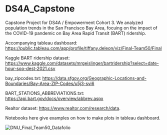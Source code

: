 # DS4A_Capstone
Capstone Project for DS4A / Empowerment Cohort 3. We analyzed population trends in the San Francisco Bay Area, focuing on the impact of the COVID-19 pandemic on Bay Area Rapid Transit (BART) ridership. 

Accompanying tableau dashboard: 
https://public.tableau.com/app/profile/tiffany.deleon/viz/Final-Team50/Final


Kaggle BART ridership dataset: 
https://www.kaggle.com/datasets/mrgeislinger/bartridership?select=date-hour-soo-dest-2021.csv

bay_zipcodes.txt: 
https://data.sfgov.org/Geographic-Locations-and-Boundaries/Bay-Area-ZIP-Codes/u5j3-svi6

BART_STATIONS_ABBREVIATIONS.txt: 
https://api.bart.gov/docs/overview/abbrev.aspx

Realtor dataset: 
https://www.realtor.com/research/data.

Notebooks here give examples on how to make plots in tableau dashboard. 


![DNU_Final_Team50_Datafolio](https://user-images.githubusercontent.com/88465999/171342810-56fc7949-b166-4427-a66a-4f9cd574c97c.png)
